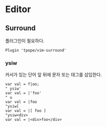 

# Editor
## Surround

플러그인이 필요하다.

```vim
Plugin 'tpope/vim-surround'
```

### ysiw

커서가 있는 단어 앞 뒤에 문자 또는 태그를 삽입한다.
```vim
var val = f|oo;
" ysiw'
var val = |'foo'
" u
var val = |foo
"ysiw[
var val = |[ foo ]
"ysiw<div>
var val = |<div>foo</div>
```



